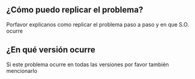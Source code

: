 ## ¿Cómo puedo replicar el problema?
Porfavor explicanos como replicar el problema paso a paso y en que S.O. ocurre
## ¿En qué versión ocurre
Si este problema ocurre en todas las versiones por favor también mencionarlo
